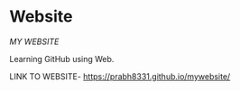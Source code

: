 # Website
*MY WEBSITE*

Learning GitHub using Web. 

LINK TO WEBSITE- 
https://prabh8331.github.io/mywebsite/
